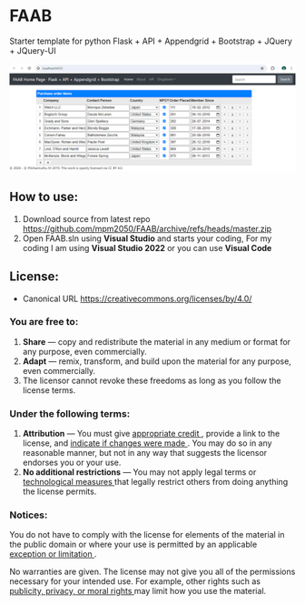 # FAAB
Starter template for python Flask + API + Appendgrid + Bootstrap + JQuery + JQuery-UI

![image-20240517065336757](.\README\image-20240517065336757.png)

## How to use:

1. Download source from latest repo https://github.com/mpm2050/FAAB/archive/refs/heads/master.zip
2. Open FAAB.sln using **Visual Studio** and starts your coding, For my coding I am using **Visual Studio 2022** or you can use **Visual Code**

## License:

- Canonical URL https://creativecommons.org/licenses/by/4.0/

### You are free to:

1. **Share** — copy and redistribute the material in any medium or format for any purpose, even commercially.
2. **Adapt** — remix, transform, and build upon the material for any purpose, even commercially.
3. The licensor cannot revoke these freedoms as long as you follow the license terms.

### Under the following terms:

1. **Attribution** — You must give [appropriate credit ](https://creativecommons.org/licenses/by/4.0/deed.en#ref-appropriate-credit), provide a link to the license, and [indicate if changes were made ](https://creativecommons.org/licenses/by/4.0/deed.en#ref-indicate-changes). You may do so in any reasonable manner, but not in any way that suggests the licensor endorses you or your use.
2. **No additional restrictions** — You may not apply legal terms or [technological measures ](https://creativecommons.org/licenses/by/4.0/deed.en#ref-technological-measures)that legally restrict others from doing anything the license permits.

### Notices:

You do not have to comply with the license for elements of the material in the public domain or where your use is permitted by an applicable [exception or limitation ](https://creativecommons.org/licenses/by/4.0/deed.en#ref-exception-or-limitation).

No warranties are given. The license may not give you all of the permissions necessary for your intended use. For example, other rights such as [publicity, privacy, or moral rights ](https://creativecommons.org/licenses/by/4.0/deed.en#ref-publicity-privacy-or-moral-rights)may limit how you use the material.

